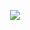 <p align="center">
    <img src="https://github.com/russellbrudnak/russellbrudnak/blob/main/space-dust.png">
</p>
